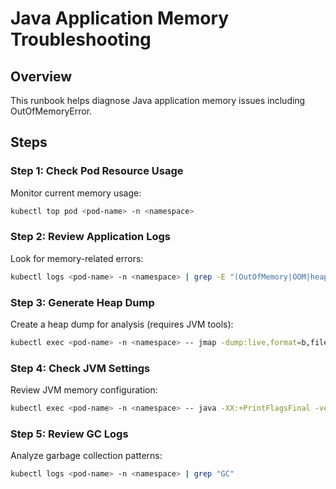 # Java Application Memory Troubleshooting

## Overview
This runbook helps diagnose Java application memory issues including OutOfMemoryError.

## Steps

### Step 1: Check Pod Resource Usage
Monitor current memory usage:
```bash
kubectl top pod <pod-name> -n <namespace>
```

### Step 2: Review Application Logs
Look for memory-related errors:
```bash
kubectl logs <pod-name> -n <namespace> | grep -E "(OutOfMemory|OOM|heap|memory)"
```

### Step 3: Generate Heap Dump
Create a heap dump for analysis (requires JVM tools):
```bash
kubectl exec <pod-name> -n <namespace> -- jmap -dump:live,format=b,file=/tmp/heapdump.hprof <pid>
```

### Step 4: Check JVM Settings
Review JVM memory configuration:
```bash
kubectl exec <pod-name> -n <namespace> -- java -XX:+PrintFlagsFinal -version | grep -E "(HeapSize|PermSize|MetaspaceSize)"
```

### Step 5: Review GC Logs
Analyze garbage collection patterns:
```bash
kubectl logs <pod-name> -n <namespace> | grep "GC"
```

